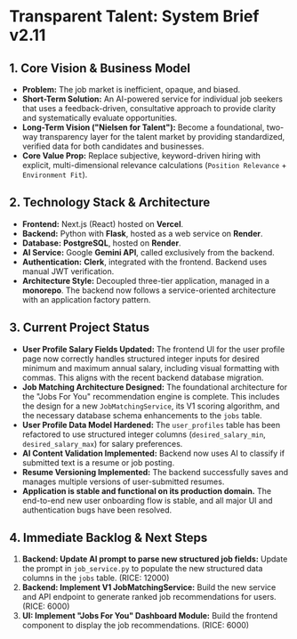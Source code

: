 # Transparent Talent: System Brief v2.11

## 1. Core Vision & Business Model
*   **Problem:** The job market is inefficient, opaque, and biased.
*   **Short-Term Solution:** An AI-powered service for individual job seekers that uses a feedback-driven, consultative approach to provide clarity and systematically evaluate opportunities.
*   **Long-Term Vision ("Nielsen for Talent"):** Become a foundational, two-way transparency layer for the talent market by providing standardized, verified data for both candidates and businesses.
*   **Core Value Prop:** Replace subjective, keyword-driven hiring with explicit, multi-dimensional relevance calculations (`Position Relevance` + `Environment Fit`).

## 2. Technology Stack & Architecture
*   **Frontend:** Next.js (React) hosted on **Vercel**.
*   **Backend:** Python with **Flask**, hosted as a web service on **Render**.
*   **Database:** **PostgreSQL**, hosted on **Render**.
*   **AI Service:** Google **Gemini API**, called exclusively from the backend.
*   **Authentication:** **Clerk**, integrated with the frontend. Backend uses manual JWT verification.
*   **Architecture Style:** Decoupled three-tier application, managed in a **monorepo**. The backend now follows a service-oriented architecture with an application factory pattern.

## 3. Current Project Status
*   **User Profile Salary Fields Updated:** The frontend UI for the user profile page now correctly handles structured integer inputs for desired minimum and maximum annual salary, including visual formatting with commas. This aligns with the recent backend database migration.
*   **Job Matching Architecture Designed:** The foundational architecture for the "Jobs For You" recommendation engine is complete. This includes the design for a new `JobMatchingService`, its V1 scoring algorithm, and the necessary database schema enhancements to the `jobs` table.
*   **User Profile Data Model Hardened:** The `user_profiles` table has been refactored to use structured integer columns (`desired_salary_min`, `desired_salary_max`) for salary preferences.
*   **AI Content Validation Implemented:** Backend now uses AI to classify if submitted text is a resume or job posting.
*   **Resume Versioning Implemented:** The backend successfully saves and manages multiple versions of user-submitted resumes.
*   **Application is stable and functional on its production domain.** The end-to-end new user onboarding flow is stable, and all major UI and authentication bugs have been resolved.

## 4. Immediate Backlog & Next Steps
1.  **Backend: Update AI prompt to parse new structured job fields:** Update the prompt in `job_service.py` to populate the new structured data columns in the `jobs` table. (RICE: 12000)
2.  **Backend: Implement V1 JobMatchingService:** Build the new service and API endpoint to generate ranked job recommendations for users. (RICE: 6000)
3.  **UI: Implement "Jobs For You" Dashboard Module:** Build the frontend component to display the job recommendations. (RICE: 6000)